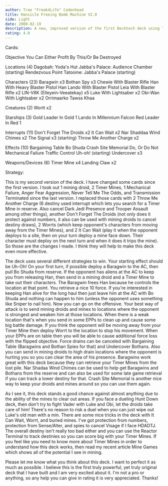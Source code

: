 ```yaml
---
author: Trae "Freak4Life" Cadenhead
title: Hansicle Freeing Bomb Machine V2.0
side: Light
date: 2000-02-19
description: A new, improved version of the first Decktech deck using Timer Mines (to my knowledge that is). If you read the article Mine Games, then this deck should make sense to you.
rating: 4.0
---
```

Cards: 

Objective
You Can Either Profit By This/Or Be Destroyed

Locations (4)
Dagobah: Yoda's Hut
Jabba's Palace: Audience Chamber (starting)
Rendezvous Point
Tatooine: Jabba's Palace (starting)

Characters (23)
Baragwin  x3
Bothan Spy  x3
Chewie With Blaster Rifle
Han With Heavy Blaster Pistol
Han
Lando With Blaster Pistol
Leia With Blaster Rifle  x2
LIN-V8K (Elleyein-Veeatekay)  x5
Luke With Lightsaber  x2
Obi-Wan With Lightsaber  x2
Orrimaarko
Tawss Khaa

Creatures (2)
Wortt  x2

Starships (3)
Gold Leader In Gold 1
Lando In Millennium Falcon
Red Leader In Red 1

Interrupts (11)
Don't Forget The Droids  x2
It Can Wait  x2
Nar Shaddaa Wind Chimes  x2
The Signal  x3 (starting)
Throw Me Another Charge  x2

Effects (10)
Bargaining Table
Bo Shuda
Crash Site Memorial
Do, Or Do Not
Mechanical Failure
Traffic Control
Uh-oh! (starting)
Undercover  x3

Weapons/Devices (6)
Timer Mine  x4
Landing Claw  x2




Strategy: 

This is my second version of the deck. I have changed some cards since the first version. I took out 1 mining droid, 2 Timer Mines, 1 Mechanical Failure, Anger Fear Aggression, Never Tell Me The Odds, and Transmission Terminated since the last version. I replaced those cards with 2 Throw Me Another Charge (6 destiny used interrupt which lets you search for a Timer Mine in reserve. Also cancel Dark Jedi Presence and Trooper Assault among other things), another Don't Forget The Droids (not only does it protect against numbers, it also can be used with mining droids to cancel destiny draws), 2 Worrts (which keep opponent's characters from moving away from the Timer Mines), and 2 It Can Wait (play it when the opponent deploys to a site, then on your turn deploy a mine face down. Their character must deploy on the next turn and when it does it trips the mine). So those are the changes I made. I think they will help to make this deck even more effective.

The deck uses several different strategies to win. Your starting effect should be Uh-Oh! On your first turn, if possible deploy a Baragwin to the AC, then pull Bo Shuda from reserve. If the opponent has aliens at the AC to keep you from releasing Han, then send in a mining droid and a Timer Mine to take out their characters. The Baragwin frees Han because he controls the location at that point. You retrieve a nice 10 force. If you're interested in keeping Han alive for the long haul then just leave him at the AC with Bo Shuda and nothing can happen to him (unless the opponent uses something like Sniper to nail him). Now you can go on the offensive. Your best way of attack is to send mining droids and mines to locations where the opponent is strongest and weaken him at those locations. When there is a weak location that's when you send in some EPPs to clean up and cause some big battle damage. If you think the opponent will be moving away from your Timer Mine then deploy Worrt to the location to stop his movement. When your EPPs are on table then you will be able to cause additional force loss with the flipped objective. Force drains can be canceled with Bargaining Table (Baragwins and Bothan Spies for that) and Undercover Bothans. Also you can send in mining droids to high drain locations where the opponent is hurting you so you can clear the area of his presence. Baragwins work great with this deck because they can retrieve your Timer Mines from the lost pile. Nar Shadaa Wind Chimes can be used to help get Baragwins and Bothans from the reserve and can also be used for some late game retrieval if you can track a lower destiny for that. Crash Site Memorial is another nice way to keep your droids and mines around so you can use them again.

As I see it, this deck stands a good chance against almost anything due to the ability of the mines to clear out areas. If you face a dueling Hunt Down deck, then don't try to fight Vader with Luke and Obi, let the droids take care of him! There's no reason to risk a duel when you can just wipe out Luke's old man with a min. There are some nice tricks in the deck with It Can Wait, Worrt, and buried mines. I've got protection from numbers, protection from Sense/Alter, and  spies to cancel Visage if I face HDADTJ. The overall destiny isn't really too bad either and you can use the Reactor Terminal to track destinies so you can score big with your Timer Mines. If you feel like you need to know more about Timer Mines in order to understand how this deck works, then read my recent article Mine Games which shows all of the potential I see in mining.

Please let me know what you think about this deck. I want to perfect it as much as possible. I believe this is the first truly powerful, yet truly original deck that I have built and I am very excited about it. I'm not a pro or anything, so any help you can give in rating it is very appreciated. Thanks! 